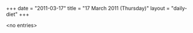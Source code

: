 +++
date = "2011-03-17"
title = "17 March 2011 (Thursday)"
layout = "daily-diet"
+++


\<no entries\>